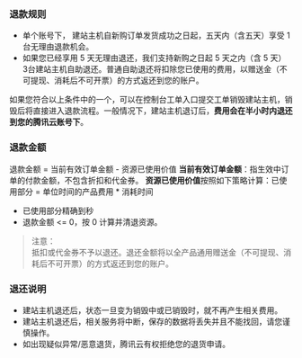 
### 退款规则
 - 单个账号下， 建站主机自新购订单发货成功之日起，五天内（含五天）享受 1 台无理由退款机会。
 - 如果您已经享用 5 天无理由退还，我们支持新购之日起 5 天之内（含 5 天） 3台建站主机自助退还。普通自助退还将扣除您已使用的费用，以赠送金（不可提现、消耗后不可开票）的方式返还到您的账户。  
 
如果您符合以上条件中的一个，可以在控制台工单入口提交工单销毁建站主机，销毁后将直接进入退款流程。一般情况下，建站主机退订后，**费用会在半小时内退还到您的腾讯云账号下**。

### 退款金额
退款金额 = 当前有效订单金额  - 资源已使用价值
**当前有效订单金额**：指生效中订单的付款金额，不包含折扣和代金券。
**资源已使用价值**按照如下策略计算：已使用部分 = 单位时间的产品费用 * 消耗时间  
* 已使用部分精确到秒  
* 退款金额 <= 0，按 0 计算并清退资源。

> 注意：  
> 抵扣或代金券不予以退还。退还金额将以全产品通用赠送金（不可提现、消耗后不可开票）的方式返还到您的账户。

### 退还说明
 - 建站主机退还后，状态一旦变为销毁中或已销毁时，就不再产生相关费用。
 - 建站主机退还后，相关服务将中断，保存的数据将丢失并且不能找回，请您谨慎操作。
 - 如出现疑似异常/恶意退货，腾讯云有权拒绝您的退货申请。
 


 
 

 
